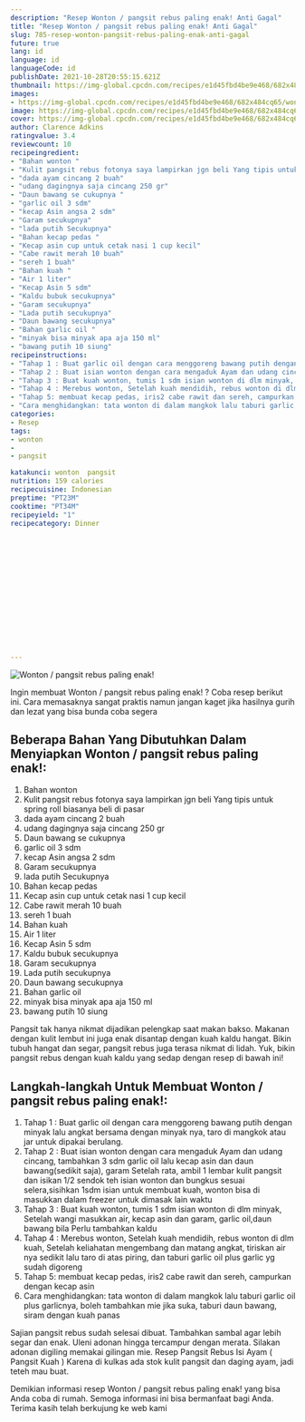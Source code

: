 ```yaml
---
description: "Resep Wonton / pangsit rebus paling enak! Anti Gagal"
title: "Resep Wonton / pangsit rebus paling enak! Anti Gagal"
slug: 785-resep-wonton-pangsit-rebus-paling-enak-anti-gagal
future: true
lang: id
language: id
languageCode: id
publishDate: 2021-10-28T20:55:15.621Z 
thumbnail: https://img-global.cpcdn.com/recipes/e1d45fbd4be9e468/682x484cq65/wonton-pangsit-rebus-paling-enak-foto-resep-utama.png
images:
- https://img-global.cpcdn.com/recipes/e1d45fbd4be9e468/682x484cq65/wonton-pangsit-rebus-paling-enak-foto-resep-utama.png
image: https://img-global.cpcdn.com/recipes/e1d45fbd4be9e468/682x484cq65/wonton-pangsit-rebus-paling-enak-foto-resep-utama.png
cover: https://img-global.cpcdn.com/recipes/e1d45fbd4be9e468/682x484cq65/wonton-pangsit-rebus-paling-enak-foto-resep-utama.png
author: Clarence Adkins
ratingvalue: 3.4
reviewcount: 10
recipeingredient:
- "Bahan wonton "
- "Kulit pangsit rebus fotonya saya lampirkan jgn beli Yang tipis untuk spring roll biasanya beli di pasar "
- "dada ayam cincang 2 buah"
- "udang dagingnya saja cincang 250 gr"
- "Daun bawang se cukupnya "
- "garlic oil 3 sdm"
- "kecap Asin angsa 2 sdm"
- "Garam secukupnya"
- "lada putih Secukupnya"
- "Bahan kecap pedas "
- "Kecap asin cup untuk cetak nasi 1 cup kecil"
- "Cabe rawit merah 10 buah"
- "sereh 1 buah"
- "Bahan kuah "
- "Air 1 liter"
- "Kecap Asin 5 sdm"
- "Kaldu bubuk secukupnya"
- "Garam secukupnya"
- "Lada putih secukupnya"
- "Daun bawang secukupnya"
- "Bahan garlic oil "
- "minyak bisa minyak apa aja 150 ml"
- "bawang putih 10 siung"
recipeinstructions:
- "Tahap 1 : Buat garlic oil dengan cara menggoreng bawang putih dengan minyak lalu angkat bersama dengan minyak nya, taro di mangkok atau jar untuk dipakai berulang."
- "Tahap 2 : Buat isian wonton dengan cara mengaduk Ayam dan udang cincang, tambahkan 3 sdm garlic oil lalu kecap asin dan daun bawang(sedikit saja), garam Setelah rata, ambil 1 lembar kulit pangsit dan isikan 1/2 sendok teh isian wonton dan bungkus sesuai selera,sisihkan 1sdm isian untuk membuat kuah, wonton bisa di masukkan dalam freezer untuk dimasak lain waktu"
- "Tahap 3 : Buat kuah wonton, tumis 1 sdm isian wonton di dlm minyak, Setelah wangi masukkan air, kecap asin dan garam, garlic oil,daun bawang bila Perlu tambahkan kaldu"
- "Tahap 4 : Merebus wonton, Setelah kuah mendidih, rebus wonton di dlm kuah, Setelah keliahatan mengembang dan matang angkat, tiriskan air nya sedikit lalu taro di atas piring, dan taburi garlic oil plus garlic yg sudah digoreng"
- "Tahap 5: membuat kecap pedas, iris2 cabe rawit dan sereh, campurkan dengan kecap asin"
- "Cara menghidangkan: tata wonton di dalam mangkok lalu taburi garlic oil plus garlicnya, boleh tambahkan mie jika suka, taburi daun bawang, siram dengan kuah panas"
categories:
- Resep
tags:
- wonton
- 
- pangsit

katakunci: wonton  pangsit 
nutrition: 159 calories
recipecuisine: Indonesian
preptime: "PT23M"
cooktime: "PT34M"
recipeyield: "1"
recipecategory: Dinner


     
    
    
    
    
    
    
    
    
    
    
      
    
---
```



![Wonton / pangsit rebus paling enak!](https://img-global.cpcdn.com/recipes/e1d45fbd4be9e468/682x484cq65/wonton-pangsit-rebus-paling-enak-foto-resep-utama.png)

Ingin membuat Wonton / pangsit rebus paling enak! ? Coba resep berikut ini. Cara memasaknya sangat praktis namun jangan kaget jika hasilnya gurih dan lezat yang bisa bunda coba segera

<!--inarticleads1-->

## Beberapa Bahan Yang Dibutuhkan Dalam Menyiapkan Wonton / pangsit rebus paling enak!:

1. Bahan wonton 
1. Kulit pangsit rebus fotonya saya lampirkan jgn beli Yang tipis untuk spring roll biasanya beli di pasar 
1. dada ayam cincang 2 buah
1. udang dagingnya saja cincang 250 gr
1. Daun bawang se cukupnya 
1. garlic oil 3 sdm
1. kecap Asin angsa 2 sdm
1. Garam secukupnya
1. lada putih Secukupnya
1. Bahan kecap pedas 
1. Kecap asin cup untuk cetak nasi 1 cup kecil
1. Cabe rawit merah 10 buah
1. sereh 1 buah
1. Bahan kuah 
1. Air 1 liter
1. Kecap Asin 5 sdm
1. Kaldu bubuk secukupnya
1. Garam secukupnya
1. Lada putih secukupnya
1. Daun bawang secukupnya
1. Bahan garlic oil 
1. minyak bisa minyak apa aja 150 ml
1. bawang putih 10 siung

Pangsit tak hanya nikmat dijadikan pelengkap saat makan bakso. Makanan dengan kulit lembut ini juga enak disantap dengan kuah kaldu hangat. Bikin tubuh hangat dan segar, pangsit rebus juga terasa nikmat di lidah. Yuk, bikin pangsit rebus dengan kuah kaldu yang sedap dengan resep di bawah ini! 

<!--inarticleads2-->

## Langkah-langkah Untuk Membuat Wonton / pangsit rebus paling enak!:

1. Tahap 1 : Buat garlic oil dengan cara menggoreng bawang putih dengan minyak lalu angkat bersama dengan minyak nya, taro di mangkok atau jar untuk dipakai berulang.
1. Tahap 2 : Buat isian wonton dengan cara mengaduk Ayam dan udang cincang, tambahkan 3 sdm garlic oil lalu kecap asin dan daun bawang(sedikit saja), garam Setelah rata, ambil 1 lembar kulit pangsit dan isikan 1/2 sendok teh isian wonton dan bungkus sesuai selera,sisihkan 1sdm isian untuk membuat kuah, wonton bisa di masukkan dalam freezer untuk dimasak lain waktu
1. Tahap 3 : Buat kuah wonton, tumis 1 sdm isian wonton di dlm minyak, Setelah wangi masukkan air, kecap asin dan garam, garlic oil,daun bawang bila Perlu tambahkan kaldu
1. Tahap 4 : Merebus wonton, Setelah kuah mendidih, rebus wonton di dlm kuah, Setelah keliahatan mengembang dan matang angkat, tiriskan air nya sedikit lalu taro di atas piring, dan taburi garlic oil plus garlic yg sudah digoreng
1. Tahap 5: membuat kecap pedas, iris2 cabe rawit dan sereh, campurkan dengan kecap asin
1. Cara menghidangkan: tata wonton di dalam mangkok lalu taburi garlic oil plus garlicnya, boleh tambahkan mie jika suka, taburi daun bawang, siram dengan kuah panas


Sajian pangsit rebus sudah selesai dibuat. Tambahkan sambal agar lebih segar dan enak. Uleni adonan hingga tercampur dengan merata. Silakan adonan digiling memakai gilingan mie. Resep Pangsit Rebus Isi Ayam ( Pangsit Kuah ) Karena di kulkas ada stok kulit pangsit dan daging ayam, jadi teteh mau buat. 

Demikian informasi  resep Wonton / pangsit rebus paling enak!   yang bisa Anda coba di rumah. Semoga informasi ini bisa bermanfaat bagi Anda. Terima kasih telah berkujung ke web kami
